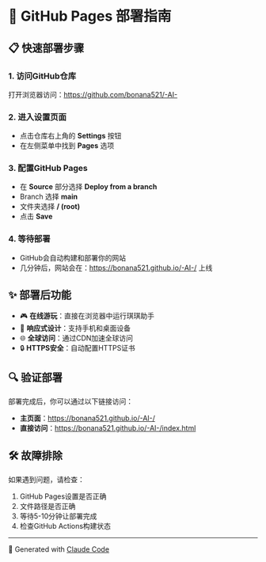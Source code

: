 # 🚀 GitHub Pages 部署指南

## 📋 快速部署步骤

### 1. 访问GitHub仓库
打开浏览器访问：https://github.com/bonana521/-AI-

### 2. 进入设置页面
- 点击仓库右上角的 **Settings** 按钮
- 在左侧菜单中找到 **Pages** 选项

### 3. 配置GitHub Pages
- 在 **Source** 部分选择 **Deploy from a branch**
- Branch 选择 **main**
- 文件夹选择 **/ (root)**
- 点击 **Save**

### 4. 等待部署
- GitHub会自动构建和部署你的网站
- 几分钟后，网站会在：https://bonana521.github.io/-AI-/ 上线

## ✨ 部署后功能

- 🎮 **在线游玩**：直接在浏览器中运行琪琪助手
- 📱 **响应式设计**：支持手机和桌面设备
- 🌐 **全球访问**：通过CDN加速全球访问
- 🔒 **HTTPS安全**：自动配置HTTPS证书

## 🔍 验证部署

部署完成后，你可以通过以下链接访问：
- **主页面**：https://bonana521.github.io/-AI-/
- **直接访问**：https://bonana521.github.io/-AI-/index.html

## 🛠️ 故障排除

如果遇到问题，请检查：
1. GitHub Pages设置是否正确
2. 文件路径是否正确
3. 等待5-10分钟让部署完成
4. 检查GitHub Actions构建状态

---

🤖 Generated with [Claude Code](https://claude.ai/code)